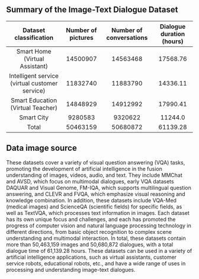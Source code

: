 ## Summary of the Image-Text Dialogue Dataset

| Dataset classification      | Number of pictures  | Number of conversations  | Dialogue duration (hours) |
|:----------:|:--------:|:--------:|:--------:|
| Smart Home (Virtual Assistant) | 14500907 | 14563468 | 17568.76 |
| Intelligent service (virtual customer service) | 11832740 | 11883790 | 14336.11 |
| Smart Education (Virtual Teacher) | 14848929 | 14912992 | 17990.41 |
| Smart City       | 9280583  | 9320622  | 11244.0  |
| Total         | 50463159 | 50680872 | 61139.28 |

## Data image source
These datasets cover a variety of visual question answering (VQA) tasks, promoting the development of artificial intelligence in the fusion understanding of images, videos, audio, and text. 
They include MMChat and AVSD, which focus on multimodal dialogues, early VQA datasets DAQUAR and Visual Genome, FM-IQA, which supports multilingual question answering, and CLEVR and FVQA, which emphasize visual reasoning and knowledge combination. In addition, these datasets include VQA-Med (medical images) and ScienceQA (scientific fields) for specific fields, as well as TextVQA, which processes text information in images. Each dataset has its own unique focus and challenges, and each has promoted the progress of computer vision and natural language processing technology in different directions, from basic object recognition to complex scene understanding and multimodal interaction.
In total, these datasets contain more than 50,463,159 images and 50,680,872 dialogues, with a total dialogue time of 61,139.28 hours. These datasets can be used in a variety of artificial intelligence applications, such as virtual assistants, customer service robots, educational robots, etc., and have a wide range of uses in processing and understanding image-text dialogues.
